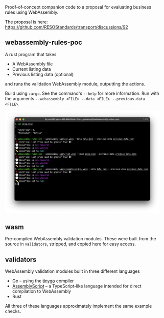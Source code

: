 Proof-of-concept companion code to a proposal for evaluating business rules
using WebAssembly.

The proposal is here: https://github.com/RESOStandards/transport/discussions/92

## webassembly-rules-poc

A rust program that takes

- A WebAssembly file
- Current listing data
- Previous listing data (optional)

and runs the validation WebAssembly module, outputting the actions.

Build using `cargo`. See the command's `--help` for more information. Run with
the arguments `--webassembly <FILE> --data <FILE> --previous-data <FILE>`.

![A terminal showing the output of the webassembly-rules-poc command](terminal.png)

## wasm

Pre-compiled WebAssembly validation modules. These were built from the source in
`validators`, stripped, and copied here for easy access.

## validators

WebAssembly validation modules built in three different languages

- Go – using the [tinygo] compiler
- [AssemblyScript] – a TypeScript-like language intended for direct compilation
  to WebAssembly
- Rust

All three of these languages approximately implement the same example checks.

[tinygo]: https://tinygo.org/
[AssemblyScript]: https://www.assemblyscript.org/

